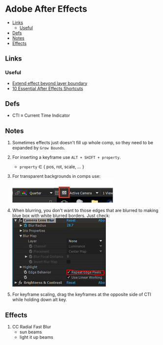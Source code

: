 # Adobe After Effects

- [Links](#links)
    - [Useful](#useful)
- [Defs](#defs)
- [Notes](#notes)
- [Effects](#effects)

## Links

### Useful

- [Extend effect beyond layer boundary](https://forums.creativecow.net/thread/2/1094938)
- [10 Essential After Effects Shortcuts](https://www.premiumbeat.com/blog/10-essential-after-effects-shortcuts/)

## Defs

- CTI $\equiv$ Current Time Indicator

## Notes

1. Sometimes effects just doesn't fill up whole comp, so they need to be expanded by `Grow Bounds`.

2. For inserting a keyframe use `ALT + SHIFT + property`.
    - `property` $\in$ $\{$ pos, rot, scale, … $\}$

3. For transparent backgrounds in comps use:
    ![adobe-3](adobe-3.png)

4. When blurring, you don't want to those edges
that are blurred to making blue box with
white blurred borders. Just check:
    ![adobe-4](adobe-4.png)

5. For keyframe scaling, drag the keyframes at the opposite side of CTI while holding down alt key.

## Effects

1. CC Radial Fast Blur
    - sun beams
    - light it up beams

